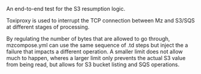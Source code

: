 An end-to-end test for the S3 resumption logic.

Toxiproxy is used to interrupt the TCP connection between Mz and S3/SQS
at different stages of processing.

By regulating the number of bytes that are allowed to go through, mzcompose.yml
can use the same sequence of .td steps but inject the a failure that
impacts a different operation. A smaller limit does not allow much to happen,
wheres a larger limit only prevents the actual S3 value from being read,
but allows for S3 bucket listing and SQS operations.
